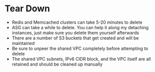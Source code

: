 # Tear Down

- Redis and Memcached clusters can take 5-20 minutes to delete
- ASG can take a while to delete. You can help it along my detaching instances, just make sure you delete them yourself afterwards
- There are a number of S3 buckets that get created and will be maintained
- Be sure to unpeer the shared VPC completely before attempting to delete
- The shared VPC subnets, IPv6 CIDR block, and the VPC itself are all retained and should be cleaned up manually
